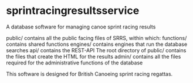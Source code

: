 # sprintracingresultsservice
A database software for managing canoe sprint racing results

public/ contains all the public facing files of SRRS, within which:
functions/ contains shared functions
engines/ contains engines that run the database searches
api/ contains the REST-API
The root directory of public/ contains the files that create the HTML for the results
admin/ contains all the files required for the administrative functions of the database

This software is designed for British Canoeing sprint racing regattas.
